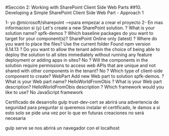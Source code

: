 #Sección 2: Working with SharePoint Client Side Web Parts
##10. Developing a Simple SharePoint Client Side Web Part - Approach 1

1- yo @microsoft/sharepoint -->para empezar a crear el proyecto
2- En mas informacion si (y)
Let's create a new SharePoint solution.
? What is your solution name? spfk-demos
? Which baseline packages do you want to target for your component(s)? SharePoint Online only (latest)
? Where do you want to place the files? Use the current folder
Found npm version 6.14.13
? Do you want to allow the tenant admin the choice of being able to deploy the solution to all sites immediately without running any feature deployment or adding apps in sites? No
? Will the components in the solution require permissions to access web APIs that are unique and not shared with other components in the tenant? No
? Which type of client-side component to create? WebPart
Add new Web part to solution spfk-demos.
? What is your Web part name? HelloWorldFromObis
? What is your Web part description? HelloWorldFromObis description
? Which framework would you like to use? No JavaScript framework

Certificado de desarrollo gulp trust-dev-cert
se abrirá una advertencia de seguridad para preguntar si queremos instalar el certificado, le damos a si
esto solo se pide una vez por lo que en futuras creaciones no será necesaria

gulp serve
se nos abrirá un navegador con el localhost
